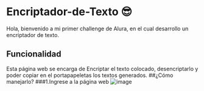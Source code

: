 # Encriptador-de-Texto 😎
Hola, bienvenido a mi primer challenge de Alura, en el cual desarrollo un encriptador de texto.
## Funcionalidad
Esta página web se encarga de Encriptar el texto colocado, desencriptarlo y poder copiar en el portapapeletas los textos generados.
##¿Cómo manejarlo?
###1.Ingrese a la página web
![image](https://github.com/user-attachments/assets/3155a414-3e79-42e1-bdaa-81c6a5690e60)

